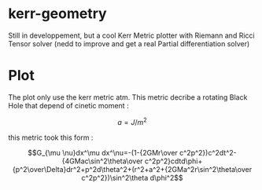 # kerr-geometry
Still in developpement, but a cool Kerr Metric plotter with Riemann and Ricci Tensor solver (nedd to improve and get a real Partial differentiation solver)

# Plot

The plot only use the kerr metric atm. This metric decribe a rotating Black Hole that depend of cinetic moment :

```math
a = J/ m^2
```
this metric took this form :

```math
G_{\mu \nu}dx^\mu dx^\nu=-(1-{2GMr\over c^2p^2})c^2dt^2-{4GMac\sin^2\theta\over c^2p^2}cdtd\phi+{p^2\over\Delta}dr^2+p^2d\theta^2+(r^2+a^2+{2GMa^2r\sin^2\theta\over c^2p^2})\sin^2\theta d\phi^2
```
